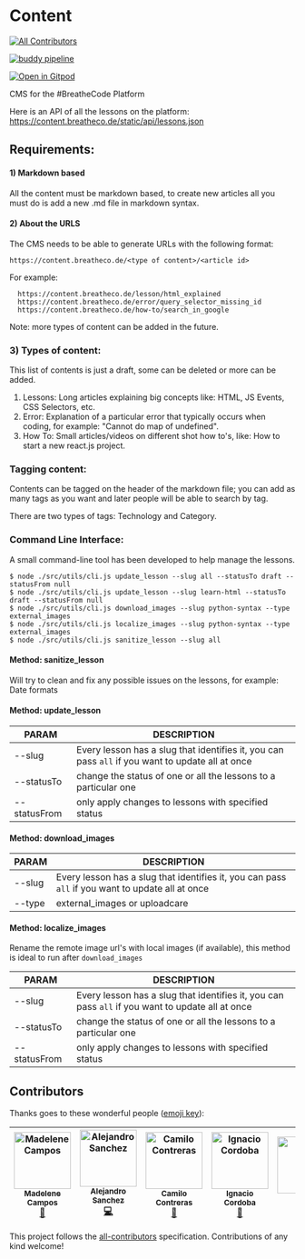 # Content
[![All Contributors](https://img.shields.io/badge/all_contributors-5-orange.svg?style=flat-square)](#contributors)

[![buddy pipeline](https://app.buddy.works/breathecode/content/pipelines/pipeline/149869/badge.svg?token=7fd65f24ee0daa2c60600820880d585a0bf52da8e65b5ef1f886615b58237012 "buddy pipeline")](https://app.buddy.works/breathecode/content/pipelines/pipeline/149869)

[![Open in Gitpod](https://gitpod.io/button/open-in-gitpod.svg)](https://gitpod.io#https://github.com/breatheco-de/content.git)

CMS for the #BreatheCode Platform

Here is an API of all the lessons on the platform: https://content.breatheco.de/static/api/lessons.json

## Requirements:

#### 1) Markdown based
All the content must be markdown based, to create new articles all you must do is add a new .md file in markdown syntax.

#### 2) About the URLS

The CMS needs to be able to generate URLs with the following format:
```
https://content.breatheco.de/<type of content>/<article id>
```
For example:
```
  https://content.breatheco.de/lesson/html_explained
  https://content.breatheco.de/error/query_selector_missing_id
  https://content.breatheco.de/how-to/search_in_google
```

Note: more types of content can be added in the future.

### 3) Types of content:

This list of contents is just a draft, some can be deleted or more can be added.

  1. Lessons: Long articles explaining big concepts like: HTML, JS Events, CSS Selectors, etc.
  2. Error: Explanation of a particular error that typically occurs when coding, for example: "Cannot do map of undefined".
  3. How To: Small articles/videos on different shot how to's, like: How to start a new react.js project.

### Tagging content:

Contents can be tagged on the header of the markdown file; you can add as many tags as you want and later people will be able to search by tag.

There are two types of tags: Technology and Category.


### Command Line Interface:

A small command-line tool has been developed to help manage the lessons.

```
$ node ./src/utils/cli.js update_lesson --slug all --statusTo draft --statusFrom null
$ node ./src/utils/cli.js update_lesson --slug learn-html --statusTo draft --statusFrom null
$ node ./src/utils/cli.js download_images --slug python-syntax --type external_images
$ node ./src/utils/cli.js localize_images --slug python-syntax --type external_images
$ node ./src/utils/cli.js sanitize_lesson --slug all
```

#### Method: sanitize_lesson

Will try to clean and fix any possible issues on the lessons, for example: Date formats

#### Method: update_lesson

| PARAM         | DESCRIPTION |
| ---------     | ----------- |
| --slug        | Every lesson has a slug that identifies it, you can pass `all` if you want to update all at once |
| --statusTo    | change the status of one or all the lessons to a particular one |
| --statusFrom  | only apply changes to lessons with specified status |

#### Method: download_images

| PARAM         | DESCRIPTION |
| ---------     | ----------- |
| --slug        | Every lesson has a slug that identifies it, you can pass `all` if you want to update all at once |
| --type  | external_images or uploadcare |

#### Method: localize_images

Rename the remote image url's with local images (if available), this method is ideal to run after `download_images`

| PARAM         | DESCRIPTION |
| ---------     | ----------- |
| --slug        | Every lesson has a slug that identifies it, you can pass `all` if you want to update all at once |
| --statusTo    | change the status of one or all the lessons to a particular one |
| --statusFrom  | only apply changes to lessons with specified status |

## Contributors

Thanks goes to these wonderful people ([emoji key](https://github.com/all-contributors/all-contributors#emoji-key)):

<!-- ALL-CONTRIBUTORS-LIST:START - Do not remove or modify this section -->
<!-- prettier-ignore -->
| [<img src="https://avatars2.githubusercontent.com/u/10150439?v=4" width="100px;" alt="Madelene Campos"/><br /><sub><b>Madelene Campos</b></sub>](https://madelenecampos.com/)<br />[📖](https://github.com/breatheco-de/content/commits?author=Madelene "Documentation") | [<img src="https://avatars0.githubusercontent.com/u/426452?v=4" width="100px;" alt="Alejandro Sanchez"/><br /><sub><b>Alejandro Sanchez</b></sub>](https://alesanchezr.com)<br />[💻](https://github.com/breatheco-de/content/commits?author=alesanchezr "Code") | [<img src="https://avatars1.githubusercontent.com/u/43814860?v=4" width="100px;" alt="Camilo Contreras "/><br /><sub><b>Camilo Contreras </b></sub>](https://github.com/Camilocoo)<br />[📖](https://github.com/breatheco-de/content/commits?author=camilocoo "Documentation") | [<img src="https://avatars2.githubusercontent.com/u/1026077?v=4" width="100px;" alt="Ignacio Cordoba"/><br /><sub><b>Ignacio Cordoba</b></sub>](https://ve.linkedin.com/in/nachovz)<br />[📖](https://github.com/breatheco-de/content/commits?author=nachovz "Documentation") | [<img src="https://avatars1.githubusercontent.com/u/23489808?v=4" width="100px;" alt="Frank"/><br /><sub><b>Frank</b></sub>](http://www.fdaviz.com)<br />[📖](https://github.com/breatheco-de/content/commits?author=kodi24fever "Documentation") |
| :---: | :---: | :---: | :---: | :---: |
<!-- ALL-CONTRIBUTORS-LIST:END -->

This project follows the [all-contributors](https://github.com/all-contributors/all-contributors) specification. Contributions of any kind welcome!

